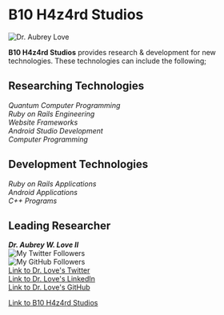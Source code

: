 # B10 H4z4rd Studios
![Dr. Aubrey Love](https://pbs.twimg.com/media/Eo1da-YXEAQSoYT?format=jpg&name=small)

**B10 H4z4rd Studios** provides research & development for new technologies. These
technologies can include the following;

## Researching Technologies ##
_Quantum Computer Programming_  
_Ruby on Rails Engineering_  
_Website Frameworks_  
_Android Studio Development_  
_Computer Programming_  

## Development Technologies ##
_Ruby on Rails Applications_  
_Android Applications_  
_C++ Programs_  

## Leading Researcher ##
_**Dr. Aubrey W. Love II**_  
![My Twitter Followers](https://img.shields.io/twitter/follow/H4ck3rB10?label=Following%20%40H4ck3rB10&style=social)  
![My GitHub Followers](https://img.shields.io/github/followers/B10-H4ck3r?style=social)  
[Link to Dr. Love's Twitter](https://twitter.com/H4ck3rB10)  
[Link to Dr. Love's LinkedIn](https://www.linkedin.com/in/dr-aubrey-love-ii-0051b1202/)  
[Link to Dr. Love's GitHub](https://github.com/B10-H4ck3r)  
  
[Link to B10 H4z4rd Studios](https://www.b10h4z4rd.com)  
